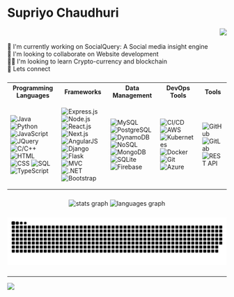 # Supriyo Chaudhuri
<p align="right">
  <img src="https://komarev.com/ghpvc/?username=SupremeNexas&color=green">
</p>

🔭 I'm currently working on SocialQuery: A Social media insight engine<br>👬 I'm looking to collaborate on Website development<br>🤝🏻 I'm looking to learn Crypto-currency and blockchain<br>🔗 Lets connect

###

<table>
<tr>
<th>Programming Languages</th>
<th>Frameworks</th>
<th>Data Management</th>
<th>DevOps Tools</th>
<th>Tools</th>
</tr>
<tr>
<td>

![Java](https://img.shields.io/badge/Java-%23ED8B00.svg?logo=openjdk&logoColor=white)
![Python](https://img.shields.io/badge/-Python-3776AB?style=flat&logo=Python&logoColor=white)
![JavaScript](https://img.shields.io/badge/-JavaScript-F7DF1E?style=flat&logo=javascript&logoColor=black)
![JQuery](https://img.shields.io/badge/-jQuery-0769AD?style=flat&logo=jquery&logoColor=white)
![C/C++](https://img.shields.io/badge/-C%2FC%2B%2B-00599C?style=flat&logo=cplusplus&logoColor=white)
![HTML](https://img.shields.io/badge/-HTML-E34F26?style=flat&logo=html5&logoColor=white)
![CSS](https://img.shields.io/badge/-CSS-1572B6?style=flat&logo=css3&logoColor=white)
![SQL](https://img.shields.io/badge/-SQL-4479A1?style=flat&logo=MySQL&logoColor=white)
![TypeScript](https://img.shields.io/badge/-TypeScript-007ACC?style=flat&logo=typescript&logoColor=white)

</td>
<td>

![Express.js](https://img.shields.io/badge/-Express.js-000000?style=flat&logo=express&logoColor=white)
![Node.js](https://img.shields.io/badge/-Node.js-43853D?style=flat&logo=node-dot-js&logoColor=white)
![React.js](https://img.shields.io/badge/-React.js-20232A?style=flat&logo=react&logoColor=61DAFB)
![Next.js](https://img.shields.io/badge/Next.js-black?logo=next.js&logoColor=white)
![AngularJS](https://img.shields.io/badge/-AngularJS-E23237?style=flat&logo=angularjs&logoColor=white)
![Django](https://img.shields.io/badge/-Django-092E20?style=flat&logo=django&logoColor=white)
![Flask](https://img.shields.io/badge/-Flask-000000?style=flat&logo=flask&logoColor=white)
![MVC](https://img.shields.io/badge/-MVC-000000?style=flat)
![.NET](https://img.shields.io/badge/-.NET-512BD4?style=flat&logo=dotnet&logoColor=white)
![Bootstrap](https://img.shields.io/badge/-Bootstrap-563D7C?style=flat&logo=bootstrap&logoColor=white)

</td>
<td>

![MySQL](https://img.shields.io/badge/-MySQL-4479A1?style=flat&logo=mysql&logoColor=white)
![PostgreSQL](https://img.shields.io/badge/-PostgreSQL-316192?style=flat&logo=postgresql&logoColor=white)
![DynamoDB](https://img.shields.io/badge/DynamoDB-4053D6?logo=amazondynamodb&logoColor=fff)
![NoSQL](https://img.shields.io/badge/-NoSQL-000000?style=flat&logo=mongodb&logoColor=white)
![MongoDB](https://img.shields.io/badge/-MongoDB-47A248?style=flat&logo=mongodb&logoColor=white)
![SQLite](https://img.shields.io/badge/SQLite-%2307405e.svg?logo=sqlite&logoColor=white)
![Firebase](https://img.shields.io/badge/Firebase-039BE5?logo=Firebase&logoColor=white&color=yellow)

</td>
<td>

![CI/CD](https://img.shields.io/badge/-CI%2FCD-000000?style=flat)
![AWS](https://img.shields.io/badge/-AWS-FF9900?style=flat&logo=amazonaws&logoColor=white)
![Kubernetes](https://img.shields.io/badge/-Kubernetes-326CE5?style=flat&logo=kubernetes&logoColor=white)
![Docker](https://img.shields.io/badge/-Docker-2496ED?style=flat&logo=docker&logoColor=white)
![Git](https://img.shields.io/badge/-Git-F05032?style=flat&logo=git&logoColor=white)
![Azure](https://img.shields.io/badge/-Azure-0089D6?style=flat&logo=microsoftazure&logoColor=white)

</td>
<td>

![GitHub](https://img.shields.io/badge/-GitHub-181717?style=flat&logo=github&logoColor=white)
![GitLab](https://img.shields.io/badge/-GitHub-181717?style=flat&logo=github&logoColor=white)
![REST API](https://img.shields.io/badge/-REST%20API-000000?style=flat)


</td>
</tr>
</table>

###

<div align="center">
  <img src="https://github-readme-stats.vercel.app/api?username=SupremeNexas&hide_title=false&hide_rank=false&show_icons=true&include_all_commits=true&count_private=true&disable_animations=false&theme=dracula&locale=en&hide_border=false" height="150" alt="stats graph"  />
  <img src="https://github-readme-stats.vercel.app/api/top-langs?username=SupremeNexas&locale=en&hide_title=false&layout=compact&card_width=320&langs_count=5&theme=dracula&hide_border=false" height="150" alt="languages graph"  />
</div>

###
<picture>
  <source media="(prefers-color-scheme: dark)" srcset="https://github.com/SupremeNexas/SupremeNexas/blob/output/github-snake-dark.svg" />
  <source media="(prefers-color-scheme: light)" srcset="https://github.com/SupremeNexas/SupremeNexas/blob/output/ocean.gif" />
  <img alt="github-snake" src="https://github.com/SupremeNexas/SupremeNexas/blob/output/github-snake.svg" />
</picture>

###
---
[![](https://visitcount.itsvg.in/api?id=SupremeNexas&icon=0&color=0)](https://visitcount.itsvg.in)


